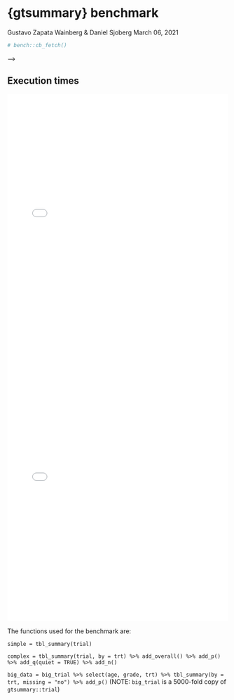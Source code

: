 {gtsummary} benchmark
================
Gustavo Zapata Wainberg & Daniel Sjoberg
March 06, 2021

``` r
# bench::cb_fetch()
```

<!-- <!-- This css stuff is just to enable rmarkdown to use a wider area of screen -->

–&gt;

<!-- <style type="text/css"> -->
<!-- .main-container { -->
<!--   max-width: 1800px; -->
<!--   margin-left: auto; -->
<!--   margin-right: auto; -->
<!-- } -->
<!-- </style> -->

## Execution times

<iframe src="/Users/runner/work/gtsummary/gtsummary/bench/index1.html" width="100%" height="600" scrolling="no" seamless="seamless" frameBorder="0"></iframe>

<iframe src="/Users/runner/work/gtsummary/gtsummary/bench/index2.html" width="100%" height="600" scrolling="no" seamless="seamless" frameBorder="0"></iframe>

The functions used for the benchmark are:

`simple = tbl_summary(trial)`

`complex = tbl_summary(trial, by = trt) %>% add_overall() %>% add_p() %>% add_q(quiet = TRUE) %>% add_n()`

`big_data = big_trial %>% select(age, grade, trt) %>% tbl_summary(by = trt, missing = "no") %>% add_p()`
(NOTE: `big_trial` is a 5000-fold copy of `gtsummary::trial`)
